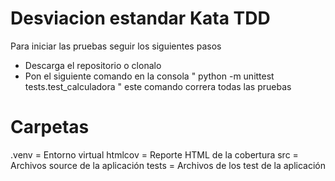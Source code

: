 # Desviacion estandar Kata TDD
Para iniciar las pruebas seguir los siguientes pasos
- Descarga el repositorio o clonalo
- Pon el siguiente comando en la consola " python -m unittest tests.test_calculadora " este comando correra todas las pruebas

# Carpetas
.venv = Entorno virtual
htmlcov = Reporte HTML de la cobertura
src = Archivos source de la aplicación
tests = Archivos de los test de la aplicación
